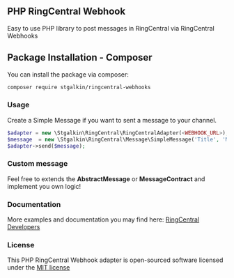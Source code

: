## PHP RingCentral Webhook

Easy to use PHP library to post messages in RingCentral via RingCentral Webhooks

## Package Installation - Composer

You can install the package via composer:

```bash
composer require stgalkin/ringcentral-webhooks
```

### Usage
Create a Simple Message if you want to sent a message to your channel.

```php
$adapter = new \Stgalkin\RingCentral\RingCentralAdapter(<WEBHOOK_URL>);
$message  = new \Stgalkin\RingCentral\Message\SimpleMessage('Title', 'Message');
$adapter->send($message);
```

### Custom message
Feel free to extends the **AbstractMessage** or **MessageContract** and implement you own logic!

### Documentation
More examples and documentation you may find here: [RingCentral Developers](https://developers.ringcentral.com/guide/team-messaging/manual/webhooks)

### License

This PHP RingCentral Webhook adapter is open-sourced software licensed under the [MIT license](http://opensource.org/licenses/MIT)
